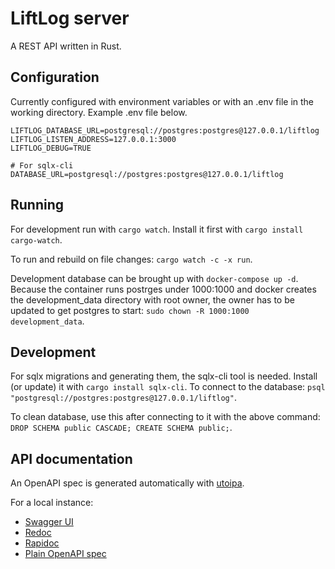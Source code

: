 # LiftLog server

A REST API written in Rust.

## Configuration

Currently configured with environment variables or with an .env file in the working directory. Example .env file below.

```
LIFTLOG_DATABASE_URL=postgresql://postgres:postgres@127.0.0.1/liftlog
LIFTLOG_LISTEN_ADDRESS=127.0.0.1:3000
LIFTLOG_DEBUG=TRUE

# For sqlx-cli
DATABASE_URL=postgresql://postgres:postgres@127.0.0.1/liftlog

```

## Running

For development run with `cargo watch`. Install it first with `cargo install cargo-watch`.

To run and rebuild on file changes: `cargo watch -c -x run`.

Development database can be brought up with `docker-compose up -d`. Because the container runs postrges under 1000:1000 and docker creates the development_data directory with root owner, the owner has to be updated to get postgres to start: `sudo chown -R 1000:1000 development_data`.

## Development

For sqlx migrations and generating them, the sqlx-cli tool is needed. Install (or update) it with `cargo install sqlx-cli`. To connect to the database: `psql "postgresql://postgres:postgres@127.0.0.1/liftlog"`.

To clean database, use this after connecting to it with the above command: `DROP SCHEMA public CASCADE; CREATE SCHEMA public;`.

## API documentation

An OpenAPI spec is generated automatically with [utoipa](https://docs.rs/utoipa/latest/utoipa/).

For a local instance:
- [Swagger UI](http://127.0.0.1:3000/docs/swagger_ui/)
- [Redoc](http://127.0.0.1:3000/docs/redoc)
- [Rapidoc](http://127.0.0.1:3000/docs/rapidoc)
- [Plain OpenAPI spec](http://127.0.0.1:3000/docs/spec/openapi.json)
